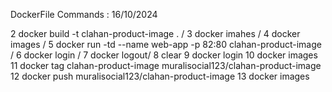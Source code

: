 DockerFile Commands : 16/10/2024

  2 docker build -t clahan-product-image . /
   3 docker imahes / 
   4 docker images /
   5 docker run -td --name web-app -p 82:80 clahan-product-image /
   6 docker login /
   7 docker logout/ 
   8 clear
   9 docker login
  10 docker images
  11 docker tag clahan-product-image muralisocial123/clahan-product-image
  12 docker push muralisocial123/clahan-product-image
  13 docker images
